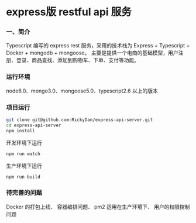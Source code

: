 # express版 restful api 服务

### 一、简介
Typescript 编写的 express rest 服务，采用的技术栈为 Express + Typescript + Docker + mongodb + mongoose。 主要是提供一个电商的基础模型，用户注册、登录、商品查找、添加到购物车、下单、支付等功能。

### 运行环境
node6.0、mongo3.0、mongoose5.0、typescript2.6 以上的版本

### 项目运行
```bash
git clone git@github.com:RickyDan/express-api-server.git
cd express-api-server
npm install
```
开发环境下运行
```bash
npm run watch
```
生产环境下运行
```bash
npm run build
```

### 待完善的问题
Docker 的打包上线、
容器编排问题、
pm2 运用在生产环境下、
用户的权限控制问题

